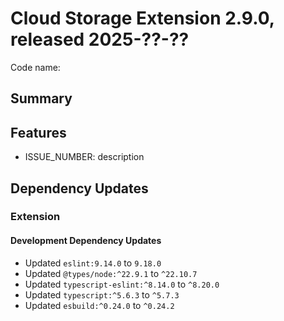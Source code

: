 # Cloud Storage Extension 2.9.0, released 2025-??-??

Code name:

## Summary

## Features

* ISSUE_NUMBER: description

## Dependency Updates

### Extension

#### Development Dependency Updates

* Updated `eslint:9.14.0` to `9.18.0`
* Updated `@types/node:^22.9.1` to `^22.10.7`
* Updated `typescript-eslint:^8.14.0` to `^8.20.0`
* Updated `typescript:^5.6.3` to `^5.7.3`
* Updated `esbuild:^0.24.0` to `^0.24.2`
